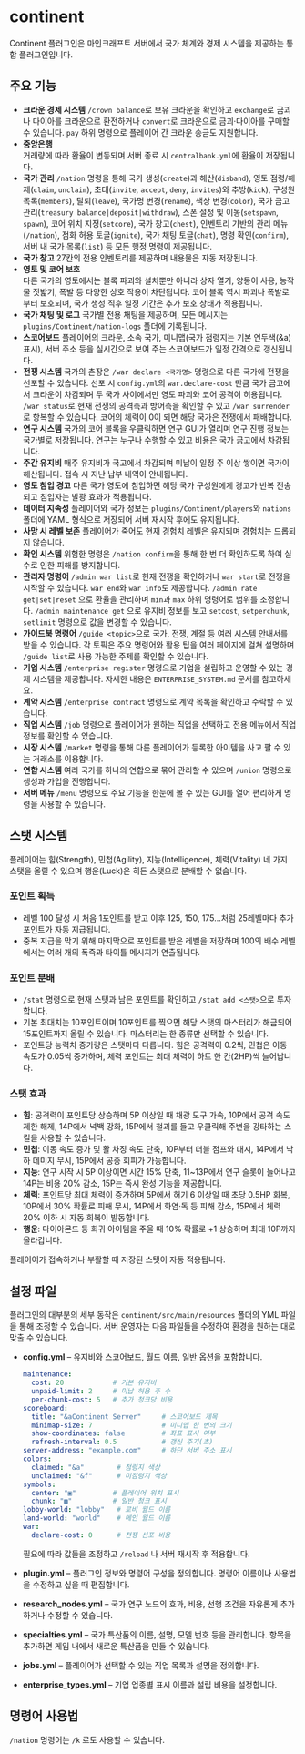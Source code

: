 # continent
Continent 플러그인은 마인크래프트 서버에서 국가 체계와 경제 시스템을 제공하는 통합 플러그인입니다.

## 주요 기능
- **크라운 경제 시스템**
  `/crown balance`로 보유 크라운을 확인하고 `exchange`로 금괴나 다이아를 크라운으로 환전하거나 `convert`로 크라운으로 금괴·다이아를 구매할 수 있습니다. `pay` 하위 명령으로 플레이어 간 크라운 송금도 지원합니다.
- **중앙은행**  
  거래량에 따라 환율이 변동되며 서버 종료 시 `centralbank.yml`에 환율이 저장됩니다.
- **국가 관리**
  `/nation` 명령을 통해 국가 생성(`create`)과 해산(`disband`), 영토 점령/해제(`claim`, `unclaim`), 초대(`invite`, `accept`, `deny`, `invites`)와 추방(`kick`), 구성원 목록(`members`), 탈퇴(`leave`), 국가명 변경(`rename`), 색상 변경(`color`), 국가 금고 관리(`treasury balance|deposit|withdraw`), 스폰 설정 및 이동(`setspawn`, `spawn`), 코어 위치 지정(`setcore`), 국가 창고(`chest`), 인벤토리 기반의 관리 메뉴(`/nation`), 점화 허용 토글(`ignite`), 국가 채팅 토글(`chat`), 명령 확인(`confirm`), 서버 내 국가 목록(`list`) 등 모든 행정 명령이 제공됩니다.
- **국가 창고**
  27칸의 전용 인벤토리를 제공하며 내용물은 자동 저장됩니다.
- **영토 및 코어 보호**  
  다른 국가의 영토에서는 블록 파괴와 설치뿐만 아니라 상자 열기, 양동이 사용, 농작물 짓밟기, 폭발 등 다양한 상호 작용이 차단됩니다. 코어 블록 역시 파괴나 폭발로부터 보호되며, 국가 생성 직후 일정 기간은 추가 보호 상태가 적용됩니다.
- **국가 채팅 및 로그**
  국가별 전용 채팅을 제공하며, 모든 메시지는 `plugins/Continent/nation-logs` 폴더에 기록됩니다.
- **스코어보드**
  플레이어의 크라운, 소속 국가, 미니맵(국가 점령지는 기본 연두색(&a) 표시), 서버 주소 등을 실시간으로 보여 주는 스코어보드가 일정 간격으로 갱신됩니다.
- **전쟁 시스템**
 국가의 촌장은 `/war declare <국가명>` 명령으로 다른 국가에 전쟁을 선포할 수 있습니다. 선포 시 `config.yml`의 `war.declare-cost` 만큼 국가 금고에서 크라운이 차감되며 두 국가 사이에서만 영토 파괴와 코어 공격이 허용됩니다. `/war status`로 현재 전쟁의 공격측과 방어측을 확인할 수 있고 `/war surrender`로 항복할 수 있습니다.
 코어의 체력이 0이 되면 해당 국가은 전쟁에서 패배합니다.
- **연구 시스템**
  국가의 코어 블록을 우클릭하면 연구 GUI가 열리며 연구 진행 정보는 국가별로 저장됩니다. 연구는 누구나 수행할 수 있고 비용은 국가 금고에서 차감됩니다.
- **주간 유지비**
  매주 유지비가 국고에서 차감되며 미납이 일정 주 이상 쌓이면 국가이 해산됩니다. 접속 시 지난 납부 내역이 안내됩니다.
- **영토 침입 경고**
  다른 국가 영토에 침입하면 해당 국가 구성원에게 경고가 반복 전송되고 침입자는 발광 효과가 적용됩니다.
- **데이터 지속성**
  플레이어와 국가 정보는 `plugins/Continent/players`와 `nations` 폴더에 YAML 형식으로 저장되어 서버 재시작 후에도 유지됩니다.
- **사망 시 레벨 보존**
  플레이어가 죽어도 현재 경험치 레벨은 유지되며 경험치는 드롭되지 않습니다.
- **확인 시스템**
  위험한 명령은 `/nation confirm`을 통해 한 번 더 확인하도록 하여 실수로 인한 피해를 방지합니다.
- **관리자 명령어**
  `/admin war list`로 현재 전쟁을 확인하거나 `war start`로 전쟁을 시작할 수 있습니다. `war end`와 `war info`도 제공합니다.
  `/admin rate get|set|reset` 으로 환율을 관리하며 `min`과 `max` 하위 명령어로 범위를 조정합니다.
  `/admin maintenance get` 으로 유지비 정보를 보고 `setcost`, `setperchunk`, `setlimit` 명령으로 값을 변경할 수 있습니다.
- **가이드북 명령어**
  `/guide <topic>`으로 국가, 전쟁, 계절 등 여러 시스템 안내서를 받을 수 있습니다. 각 토픽은 주요 명령어와 활용 팁을 여러 페이지에 걸쳐 설명하며 `/guide list`로 사용 가능한 주제를 확인할 수 있습니다.
- **기업 시스템**
  `/enterprise register` 명령으로 기업을 설립하고 운영할 수 있는 경제 시스템을 제공합니다. 자세한 내용은 `ENTERPRISE_SYSTEM.md` 문서를 참고하세요.
- **계약 시스템**
  `/enterprise contract` 명령으로 계약 목록을 확인하고 수락할 수 있습니다.
- **직업 시스템**
  `/job` 명령으로 플레이어가 원하는 직업을 선택하고 전용 메뉴에서 직업 정보를 확인할 수 있습니다.
- **시장 시스템**
  `/market` 명령을 통해 다른 플레이어가 등록한 아이템을 사고 팔 수 있는 거래소를 이용합니다.
- **연합 시스템**
  여러 국가를 하나의 연합으로 묶어 관리할 수 있으며 `/union` 명령으로 생성과 가입을 진행합니다.
- **서버 메뉴**
  `/menu` 명령으로 주요 기능을 한눈에 볼 수 있는 GUI를 열어 편리하게 명령을 사용할 수 있습니다.

## 스탯 시스템
플레이어는 힘(Strength), 민첩(Agility), 지능(Intelligence), 체력(Vitality) 네 가지 스탯을 올릴 수 있으며 행운(Luck)은 히든 스탯으로 분배할 수 없습니다.

### 포인트 획득
- 레벨 100 달성 시 처음 1포인트를 받고 이후 125, 150, 175…처럼 25레벨마다 추가 포인트가 자동 지급됩니다.
- 중복 지급을 막기 위해 마지막으로 포인트를 받은 레벨을 저장하며 100의 배수 레벨에서는 여러 개의 폭죽과 타이틀 메시지가 연출됩니다.

### 포인트 분배
- `/stat` 명령으로 현재 스탯과 남은 포인트를 확인하고 `/stat add <스탯>`으로 투자합니다.
- 기본 최대치는 10포인트이며 10포인트를 찍으면 해당 스탯의 마스터리가 해금되어 15포인트까지 올릴 수 있습니다. 마스터리는 한 종류만 선택할 수 있습니다.
- 포인트당 능력치 증가량은 스탯마다 다릅니다. 힘은 공격력이 0.2씩,
  민첩은 이동 속도가 0.05씩 증가하며, 체력 포인트는 최대 체력이
  하트 한 칸(2HP)씩 늘어납니다.

### 스탯 효과
- **힘**: 공격력이 포인트당 상승하며 5P 이상일 때 채광 도구 가속, 10P에서 공격 속도 제한 해제, 14P에서 넉백 강화, 15P에서 철괴를 들고 우클릭해 주변을 강타하는 스킬을 사용할 수 있습니다.
- **민첩**: 이동 속도 증가 및 활 차징 속도 단축, 10P부터 더블 점프와 대시, 14P에서 낙하 데미지 무시, 15P에서 공중 회피가 가능합니다.
- **지능**: 연구 시작 시 5P 이상이면 시간 15% 단축, 11~13P에서 연구 슬롯이 늘어나고 14P는 비용 20% 감소, 15P는 즉시 완성 기능을 제공합니다.
- **체력**: 포인트당 최대 체력이 증가하며 5P에서 허기 6 이상일 때 초당 0.5HP 회복, 10P에서 30% 확률로 피해 무시, 14P에서 화염·독 등 피해 감소, 15P에서 체력 20% 이하 시 자동 회복이 발동합니다.
- **행운**: 다이아몬드 등 희귀 아이템을 주울 때 10% 확률로 +1 상승하며 최대 10P까지 올라갑니다.

플레이어가 접속하거나 부활할 때 저장된 스탯이 자동 적용됩니다.

## 설정 파일
플러그인의 대부분의 세부 동작은 `continent/src/main/resources` 폴더의 YML 파일을 통해 조정할 수 있습니다. 서버 운영자는 다음 파일들을 수정하여 환경을 원하는 대로 맞출 수 있습니다.

- **config.yml** – 유지비와 스코어보드, 월드 이름, 일반 옵션을 포함합니다.
  ```yml
  maintenance:
    cost: 20            # 기본 유지비
    unpaid-limit: 2     # 미납 허용 주 수
    per-chunk-cost: 5   # 추가 청크당 비용
  scoreboard:
    title: "&aContinent Server"     # 스코어보드 제목
    minimap-size: 7                 # 미니맵 한 변의 크기
    show-coordinates: false         # 좌표 표시 여부
    refresh-interval: 0.5           # 갱신 주기(초)
  server-address: "example.com"     # 하단 서버 주소 표시
  colors:
    claimed: "&a"        # 점령지 색상
    unclaimed: "&f"      # 미점령지 색상
  symbols:
    center: "▣"         # 플레이어 위치 표시
    chunk: "▩"          # 일반 청크 표시
  lobby-world: "lobby"   # 로비 월드 이름
  land-world: "world"    # 메인 월드 이름
  war:
    declare-cost: 0      # 전쟁 선포 비용
  ```
  필요에 따라 값들을 조정하고 `/reload` 나 서버 재시작 후 적용합니다.

- **plugin.yml** – 플러그인 정보와 명령어 구성을 정의합니다. 명령어 이름이나 사용법을 수정하고 싶을 때 편집합니다.
- **research_nodes.yml** – 국가 연구 노드의 효과, 비용, 선행 조건을 자유롭게 추가하거나 수정할 수 있습니다.
- **specialties.yml** – 국가 특산품의 이름, 설명, 모델 번호 등을 관리합니다. 항목을 추가하면 게임 내에서 새로운 특산품을 만들 수 있습니다.
- **jobs.yml** – 플레이어가 선택할 수 있는 직업 목록과 설명을 정의합니다.
- **enterprise_types.yml** – 기업 업종별 표시 이름과 설립 비용을 설정합니다.

## 명령어 사용법
`/nation` 명령어는 `/k` 로도 사용할 수 있습니다.
